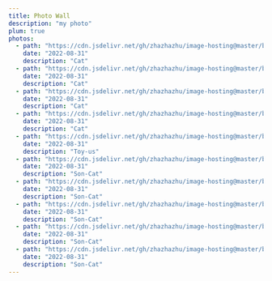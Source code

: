 ```yaml
---
title: Photo Wall
description: "my photo"
plum: true
photos:
  - path: "https://cdn.jsdelivr.net/gh/zhazhazhu/image-hosting@master/blog-photo/WechatIMG235_f6tvl0_.jpeg"
    date: "2022-08-31"
    description: "Cat"
  - path: "https://cdn.jsdelivr.net/gh/zhazhazhu/image-hosting@master/blog-photo/IMG_0131_3j5mlg_.jpeg"
    date: "2022-08-31"
    description: "Cat"
  - path: "https://cdn.jsdelivr.net/gh/zhazhazhu/image-hosting@master/blog-photo/IMG_0134_frqeoc_.jpeg"
    date: "2022-08-31"
    description: "Cat"
  - path: "https://cdn.jsdelivr.net/gh/zhazhazhu/image-hosting@master/blog-photo/IMG_1127_p0iks7_.jpeg"
    date: "2022-08-31"
    description: "Cat"
  - path: "https://cdn.jsdelivr.net/gh/zhazhazhu/image-hosting@master/blog-photo/IMG_1976_qikaat_.jpeg"
    date: "2022-08-31"
    description: "Toy-us"
  - path: "https://cdn.jsdelivr.net/gh/zhazhazhu/image-hosting@master/blog-photo/IMG_1977_gqmqe5_.jpeg"
    date: "2022-08-31"
    description: "Son-Cat"
  - path: "https://cdn.jsdelivr.net/gh/zhazhazhu/image-hosting@master/blog-photo/IMG_2028_nzamyl_.jpeg"
    date: "2022-08-31"
    description: "Son-Cat"
  - path: "https://cdn.jsdelivr.net/gh/zhazhazhu/image-hosting@master/blog-photo/IMG_2027_yekful_.jpeg"
    date: "2022-08-31"
    description: "Son-Cat"
  - path: "https://cdn.jsdelivr.net/gh/zhazhazhu/image-hosting@master/blog-photo/IMG_3720_lmhiou_.jpeg"
    date: "2022-08-31"
    description: "Son-Cat"
  - path: "https://cdn.jsdelivr.net/gh/zhazhazhu/image-hosting@master/blog-photo/8C2B07F4-F147-4847-B9F8-23B09C492E4F_43x3bd_.jpeg"
    date: "2022-08-31"
    description: "Son-Cat"
---
```


<PhotoList :photos="frontmatter.photos"></PhotoList>
